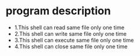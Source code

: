 # program description

* 1.This shell can read same file only one time
* 2.This shell can write same file only one time
* 3.This shell can execute same file only one time
* 4.This shell can close same file only one time